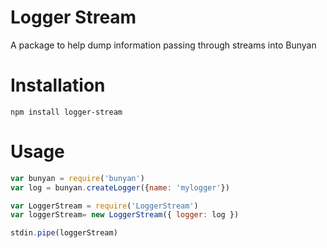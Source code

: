 # Logger Stream

A package to help dump information passing through streams into Bunyan

# Installation

`npm install logger-stream`

# Usage

```javascript
var bunyan = require('bunyan')
var log = bunyan.createLogger({name: 'mylogger'})

var LoggerStream = require('LoggerStream')
var loggerStream= new LoggerStream({ logger: log })

stdin.pipe(loggerStream)
```
